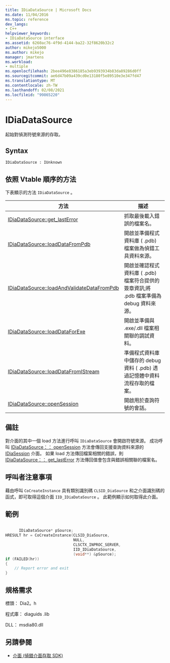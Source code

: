 ```yaml
---
title: IDiaDataSource | Microsoft Docs
ms.date: 11/04/2016
ms.topic: reference
dev_langs:
- C++
helpviewer_keywords:
- IDiaDataSource interface
ms.assetid: 6260ac76-4f9d-4144-ba22-32f8620b32c2
author: mikejo5000
ms.author: mikejo
manager: jmartens
ms.workload:
- multiple
ms.openlocfilehash: 2bee496e8386185a3eb9393934b83da89286d0ff
ms.sourcegitcommit: ae6d47b09a439cd0e13180f5e89510e3e347fd47
ms.translationtype: MT
ms.contentlocale: zh-TW
ms.lasthandoff: 02/08/2021
ms.locfileid: "99865220"
---
```

# <a name="idiadatasource"></a>IDiaDataSource
起始對偵測符號來源的存取。

## <a name="syntax"></a>Syntax

```
IDiaDataSource : IUnknown
```

## <a name="methods-in-vtable-order"></a>依照 Vtable 順序的方法
下表顯示的方法 `IDiaDataSource` 。

|方法|描述|
|------------|-----------------|
|[IDiaDataSource::get_lastError](../../debugger/debug-interface-access/idiadatasource-get-lasterror.md)|抓取最後載入錯誤的檔案名。|
|[IDiaDataSource::loadDataFromPdb](../../debugger/debug-interface-access/idiadatasource-loaddatafrompdb.md)|開啟並準備程式資料庫 ( .pdb) 檔案做為偵錯工具資料來源。|
|[IDiaDataSource::loadAndValidateDataFromPdb](../../debugger/debug-interface-access/idiadatasource-loadandvalidatedatafrompdb.md)|開啟並確認程式資料庫 ( .pdb) 檔案符合提供的簽章資訊;將 .pdb 檔案準備為 debug 資料來源。|
|[IDiaDataSource::loadDataForExe](../../debugger/debug-interface-access/idiadatasource-loaddataforexe.md)|開啟並準備與 .exe/.dll 檔案相關聯的調試資料。|
|[IDiaDataSource::loadDataFromIStream](../../debugger/debug-interface-access/idiadatasource-loaddatafromistream.md)|準備程式資料庫中儲存的 debug 資料 ( .pdb) 透過記憶體中資料流程存取的檔案。|
|[IDiaDataSource::openSession](../../debugger/debug-interface-access/idiadatasource-opensession.md)|開啟用於查詢符號的會話。|

## <a name="remarks"></a>備註
對介面的其中一個 load 方法進行呼叫 `IDiaDataSource` 會開啟符號來源。 成功呼叫 [IDiaDataSource：： openSession](../../debugger/debug-interface-access/idiadatasource-opensession.md) 方法會傳回支援查詢資料來源的 [IDiaSession](../../debugger/debug-interface-access/idiasession.md) 介面。 如果 load 方法傳回檔案相關的錯誤，則 [IDiaDataSource：： get_lastError](../../debugger/debug-interface-access/idiadatasource-get-lasterror.md) 方法傳回值會包含與錯誤相關聯的檔案名。

## <a name="notes-for-callers"></a>呼叫者注意事項
藉由呼叫 `CoCreateInstance` 具有類別識別碼 `CLSID_DiaSource` 和之介面識別碼的函式，即可取得這個介面 `IID_IDiaDataSource` 。 此範例顯示如何取得此介面。

## <a name="example"></a>範例

```C++

      IDiaDataSource* pSource;
HRESULT hr = CoCreateInstance(CLSID_DiaSource,
                              NULL,
                              CLSCTX_INPROC_SERVER,
                              IID_IDiaDataSource,
                              (void**) &pSource);
if (FAILED(hr))
{
    // Report error and exit
}
```

## <a name="requirements"></a>規格需求
標頭： Dia2。h

程式庫： diaguids .lib

DLL： msdia80.dll

## <a name="see-also"></a>另請參閱
- [介面 (偵錯介面存取 SDK)](../../debugger/debug-interface-access/interfaces-debug-interface-access-sdk.md)

